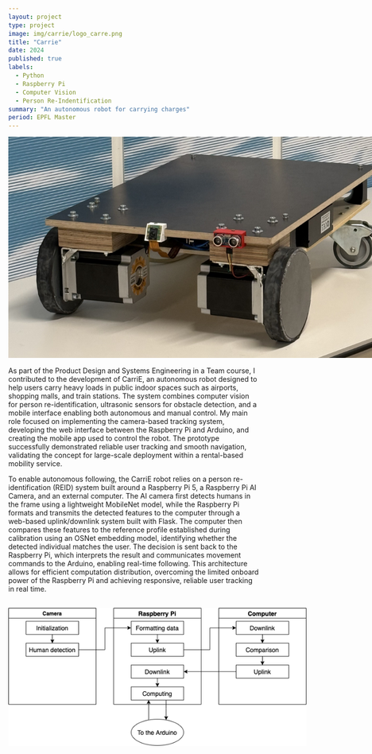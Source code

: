```yaml
---
layout: project
type: project
image: img/carrie/logo_carre.png
title: "Carrie"
date: 2024
published: true
labels:
  - Python
  - Raspberry Pi
  - Computer Vision
  - Person Re-Indentification
summary: "An autonomous robot for carrying charges"
period: EPFL Master
---
```


<img class="img-fluid d-block mx-auto" 
     src="../img/carrie/robot.jpg" 
     style="max-width: 800px; height: auto;">


As part of the Product Design and Systems Engineering in a Team course, I contributed to the development of CarriE, an autonomous robot designed to help users carry heavy loads in public indoor spaces such as airports, shopping malls, and train stations. The system combines computer vision for person re-identification, ultrasonic sensors for obstacle detection, and a mobile interface enabling both autonomous and manual control. My main role focused on implementing the camera-based tracking system, developing the web interface between the Raspberry Pi and Arduino, and creating the mobile app used to control the robot. The prototype successfully demonstrated reliable user tracking and smooth navigation, validating the concept for large-scale deployment within a rental-based mobility service.




To enable autonomous following, the CarriE robot relies on a person re-identification (REID) system built around a Raspberry Pi 5, a Raspberry Pi AI Camera, and an external computer. The AI camera first detects humans in the frame using a lightweight MobileNet model, while the Raspberry Pi formats and transmits the detected features to the computer through a web-based uplink/downlink system built with Flask. The computer then compares these features to the reference profile established during calibration using an OSNet embedding model, identifying whether the detected individual matches the user. The decision is sent back to the Raspberry Pi, which interprets the result and communicates movement commands to the Arduino, enabling real-time following. This architecture allows for efficient computation distribution, overcoming the limited onboard power of the Raspberry Pi and achieving responsive, reliable user tracking in real time.


<p align="center">
  <img src="../img/carrie/comm.png" alt="Communication architecture between camera, Raspberry Pi and computer" style="max-width: 600px; margin-top: 1rem;">
</p>